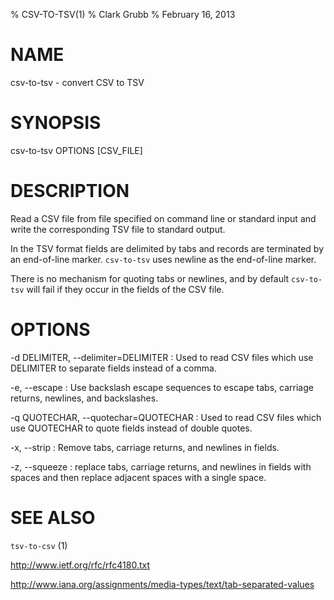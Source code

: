 % CSV-TO-TSV(1)
% Clark Grubb
% February 16, 2013


# NAME

csv-to-tsv - convert CSV to TSV

# SYNOPSIS

csv-to-tsv OPTIONS [CSV_FILE]

# DESCRIPTION

Read a CSV file from file specified on command line or standard input and write the corresponding TSV file to standard output.

In the TSV format fields are delimited by tabs and records are terminated by an end-of-line marker.  `csv-to-tsv` uses newline as the end-of-line marker.

There is no mechanism for quoting tabs or newlines, and by default `csv-to-tsv` will fail if they occur in the fields of the CSV file.  

# OPTIONS

-d DELIMITER, \--delimiter=DELIMITER
: Used to read CSV files which use DELIMITER to separate fields instead of a comma.

-e, \--escape
: Use backslash escape sequences to escape tabs, carriage returns, newlines, and backslashes.

-q QUOTECHAR, \--quotechar=QUOTECHAR
: Used to read CSV files which use QUOTECHAR to quote fields instead of double quotes.

-x, \--strip
: Remove tabs, carriage returns, and newlines in fields.

-z, \--squeeze
: replace tabs, carriage returns, and newlines in fields with spaces and then replace adjacent spaces with a single space.


# SEE ALSO

`tsv-to-csv` (1)

http://www.ietf.org/rfc/rfc4180.txt

http://www.iana.org/assignments/media-types/text/tab-separated-values
